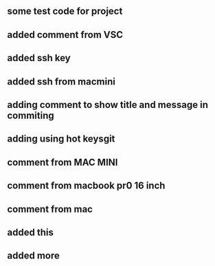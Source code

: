 ## some test code for project
## added comment from VSC
## added ssh key
## added ssh from macmini
## adding comment to show title and message in commiting
## adding using hot keysgit
## comment from MAC MINI
## comment from macbook pr0 16 inch
## comment from mac
## added this
## added more
